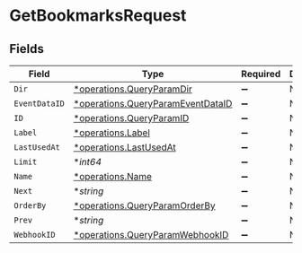 # GetBookmarksRequest


## Fields

| Field                                                                                 | Type                                                                                  | Required                                                                              | Description                                                                           |
| ------------------------------------------------------------------------------------- | ------------------------------------------------------------------------------------- | ------------------------------------------------------------------------------------- | ------------------------------------------------------------------------------------- |
| `Dir`                                                                                 | [*operations.QueryParamDir](../../models/operations/queryparamdir.md)                 | :heavy_minus_sign:                                                                    | N/A                                                                                   |
| `EventDataID`                                                                         | [*operations.QueryParamEventDataID](../../models/operations/queryparameventdataid.md) | :heavy_minus_sign:                                                                    | N/A                                                                                   |
| `ID`                                                                                  | [*operations.QueryParamID](../../models/operations/queryparamid.md)                   | :heavy_minus_sign:                                                                    | N/A                                                                                   |
| `Label`                                                                               | [*operations.Label](../../models/operations/label.md)                                 | :heavy_minus_sign:                                                                    | N/A                                                                                   |
| `LastUsedAt`                                                                          | [*operations.LastUsedAt](../../models/operations/lastusedat.md)                       | :heavy_minus_sign:                                                                    | N/A                                                                                   |
| `Limit`                                                                               | **int64*                                                                              | :heavy_minus_sign:                                                                    | N/A                                                                                   |
| `Name`                                                                                | [*operations.Name](../../models/operations/name.md)                                   | :heavy_minus_sign:                                                                    | N/A                                                                                   |
| `Next`                                                                                | **string*                                                                             | :heavy_minus_sign:                                                                    | N/A                                                                                   |
| `OrderBy`                                                                             | [*operations.QueryParamOrderBy](../../models/operations/queryparamorderby.md)         | :heavy_minus_sign:                                                                    | N/A                                                                                   |
| `Prev`                                                                                | **string*                                                                             | :heavy_minus_sign:                                                                    | N/A                                                                                   |
| `WebhookID`                                                                           | [*operations.QueryParamWebhookID](../../models/operations/queryparamwebhookid.md)     | :heavy_minus_sign:                                                                    | N/A                                                                                   |